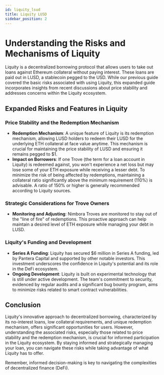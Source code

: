 ```yaml
---
id: liquity_lsud
title: Liquity LUSD
sidebar_position: 2
---
```


# Understanding the Risks and Mechanisms of Liquity

Liquity is a decentralized borrowing protocol that allows users to take out loans against Ethereum collateral without paying interest. These loans are paid out in LUSD, a stablecoin pegged to the USD. While our previous guide covered the basic risks associated with using Liquity, this expanded guide incorporates insights from recent discussions about price stability and addresses concerns within the Liquity ecosystem.

## Expanded Risks and Features in Liquity

### Price Stability and the Redemption Mechanism

- **Redemption Mechanism**: A unique feature of Liquity is its redemption mechanism, allowing LUSD holders to redeem their LUSD for the underlying ETH collateral at face value anytime. This mechanism is crucial for maintaining the price stability of LUSD and ensuring it remains pegged to $1.
- **Impact on Borrowers**: If one Trove (the term for a loan account in Liquity) is redeemed against, you won't experience a net loss but may lose some of your ETH exposure while receiving a lesser debt. To minimize the risk of being affected by redemptions, maintaining a collateral ratio significantly above the minimum requirement (110%) is advisable. A ratio of 150% or higher is generally recommended according to Liquity sources.

### Strategic Considerations for Trove Owners

- **Monitoring and Adjusting**: Nimbora Troves are monitored to stay out of the "line of fire" of redemptions. This proactive approach can help maintain a desired level of ETH exposure while managing your debt in LUSD.

### Liquity's Funding and Development

- **Series A Funding**: Liquity has secured $6 million in Series A funding, led by Pantera Capital and supported by other notable investors. This investment underscores the confidence in Liquity's potential and its role in the DeFi ecosystem.
- **Ongoing Development**: Liquity is built on experimental technology that is still under active development. The team's commitment to security, evidenced by regular audits and a significant bug bounty program, aims to minimize risks related to smart contract vulnerabilities.

## Conclusion

Liquity's innovative approach to decentralized borrowing, characterized by its no-interest loans, low collateral requirements, and unique redemption mechanism, offers significant opportunities for users. However, understanding the associated risks, especially those related to price stability and the redemption mechanism, is crucial for informed participation in the Liquity ecosystem. By staying informed and strategically managing your loan, you can navigate these risks while taking advantage of what Liquity has to offer.

Remember, informed decision-making is key to navigating the complexities of decentralized finance (DeFi).
